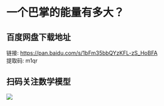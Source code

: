 # 一个巴掌的能量有多大？

## 百度网盘下载地址

链接: https://pan.baidu.com/s/1bFm35bbQYzKFL-zS_HoBFA  
提取码: m1qr 

## 扫码关注数学模型
![](https://avatars3.githubusercontent.com/u/56642120?s=200&v=4)
